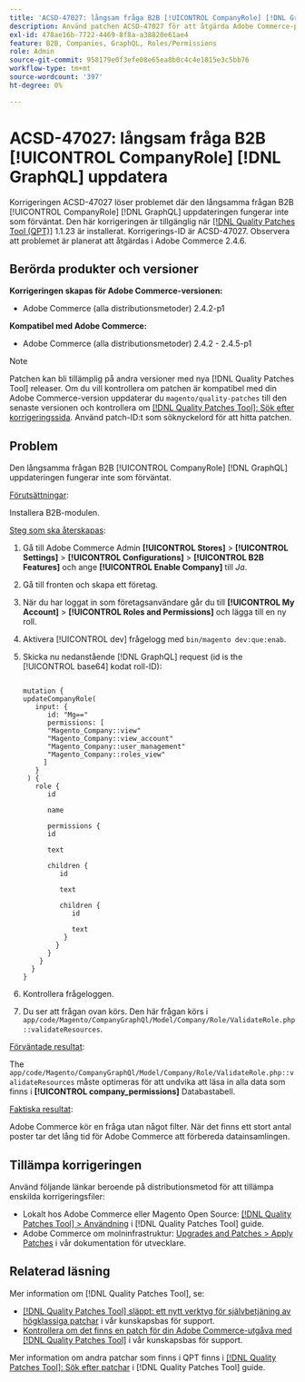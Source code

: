 ```yaml
---
title: 'ACSD-47027: långsam fråga B2B [!UICONTROL CompanyRole] [!DNL GraphQL] update'
description: Använd patchen ACSD-47027 för att åtgärda Adobe Commerce-problemet där B2B-frågan är långsam [!UICONTROL CompanyRole] [!DNL GraphQL] uppdatera.
exl-id: 478ae16b-7722-4469-8f8a-a38820e61ae4
feature: B2B, Companies, GraphQL, Roles/Permissions
role: Admin
source-git-commit: 958179e0f3efe08e65ea8b0c4c4e1015e3c5bb76
workflow-type: tm+mt
source-wordcount: '397'
ht-degree: 0%

---
```


# ACSD-47027: långsam fråga B2B [!UICONTROL CompanyRole] [!DNL GraphQL] uppdatera

Korrigeringen ACSD-47027 löser problemet där den långsamma frågan B2B [!UICONTROL CompanyRole] [!DNL GraphQL] uppdateringen fungerar inte som förväntat. Den här korrigeringen är tillgänglig när [[!DNL Quality Patches Tool (QPT)]](/help/announcements/adobe-commerce-announcements/magento-quality-patches-released-new-tool-to-self-serve-quality-patches.md) 1.1.23 är installerat. Korrigerings-ID är ACSD-47027. Observera att problemet är planerat att åtgärdas i Adobe Commerce 2.4.6.

## Berörda produkter och versioner

**Korrigeringen skapas för Adobe Commerce-versionen:**
* Adobe Commerce (alla distributionsmetoder) 2.4.2-p1

**Kompatibel med Adobe Commerce:**
* Adobe Commerce (alla distributionsmetoder) 2.4.2 - 2.4.5-p1

>[!NOTE]
>
>Patchen kan bli tillämplig på andra versioner med nya [!DNL Quality Patches Tool] releaser. Om du vill kontrollera om patchen är kompatibel med din Adobe Commerce-version uppdaterar du `magento/quality-patches` till den senaste versionen och kontrollera om [[!DNL Quality Patches Tool]: Sök efter korrigeringssida](https://experienceleague.adobe.com/tools/commerce-quality-patches/index.html). Använd patch-ID:t som söknyckelord för att hitta patchen.

## Problem

Den långsamma frågan B2B [!UICONTROL CompanyRole] [!DNL GraphQL] uppdateringen fungerar inte som förväntat.

<u>Förutsättningar</u>:

Installera B2B-modulen.

<u>Steg som ska återskapas</u>:

1. Gå till Adobe Commerce Admin **[!UICONTROL Stores]** > **[!UICONTROL Settings]** > **[!UICONTROL Configurations]** > **[!UICONTROL B2B Features]** och ange **[!UICONTROL Enable Company]** till _Ja_.
1. Gå till fronten och skapa ett företag.
1. När du har loggat in som företagsanvändare går du till **[!UICONTROL My Account]** > **[!UICONTROL Roles and Permissions]** och lägga till en ny roll.
1. Aktivera [!UICONTROL dev] frågelogg med `bin/magento dev:que:enab`.
1. Skicka nu nedanstående [!DNL GraphQL] request (id is the [!UICONTROL base64] kodat roll-ID):

   <pre><code>
   mutation {
   updateCompanyRole(
      input: {
         id: "Mg=="
         permissions: [
         "Magento_Company::view"
         "Magento_Company::view_account"
         "Magento_Company::user_management"
         "Magento_Company::roles_view"
        ]
      }
    ) {
      role {
         id

         name

         permissions {
         id

         text

         children {
            id

            text

            children {
               id

               text
             }
           }
         }
       }
     }
   }
   </code></pre>

1. Kontrollera frågeloggen.
1. Du ser att frågan ovan körs. Den här frågan körs i `app/code/Magento/CompanyGraphQl/Model/Company/Role/ValidateRole.php::validateResources`.

<u>Förväntade resultat</u>:

The `app/code/Magento/CompanyGraphQl/Model/Company/Role/ValidateRole.php::validateResources` måste optimeras för att undvika att läsa in alla data som finns i **[!UICONTROL company_permissions]** Databastabell.

<u>Faktiska resultat</u>:

Adobe Commerce kör en fråga utan något filter. När det finns ett stort antal poster tar det lång tid för Adobe Commerce att förbereda datainsamlingen.

## Tillämpa korrigeringen

Använd följande länkar beroende på distributionsmetod för att tillämpa enskilda korrigeringsfiler:

* Lokalt hos Adobe Commerce eller Magento Open Source: [[!DNL Quality Patches Tool] > Användning](https://experienceleague.adobe.com/docs/commerce-operations/tools/quality-patches-tool/usage.html) i [!DNL Quality Patches Tool] guide.
* Adobe Commerce om molninfrastruktur: [Upgrades and Patches > Apply Patches](https://devdocs.magento.com/cloud/project/project-patch.html) i vår dokumentation för utvecklare. 

## Relaterad läsning

Mer information om [!DNL Quality Patches Tool], se:

* [[!DNL Quality Patches Tool] släppt: ett nytt verktyg för självbetjäning av högklassiga patchar](/help/announcements/adobe-commerce-announcements/magento-quality-patches-released-new-tool-to-self-serve-quality-patches.md) i vår kunskapsbas för support.
* [Kontrollera om det finns en patch för din Adobe Commerce-utgåva med [!DNL Quality Patches Tool]](/help/support-tools/patches-available-in-qpt-tool/check-patch-for-magento-issue-with-magento-quality-patches.md) i vår kunskapsbas för support.

Mer information om andra patchar som finns i QPT finns i [[!DNL Quality Patches Tool]: Sök efter patchar](https://experienceleague.adobe.com/tools/commerce-quality-patches/index.html) i [!DNL Quality Patches Tool] guide.

